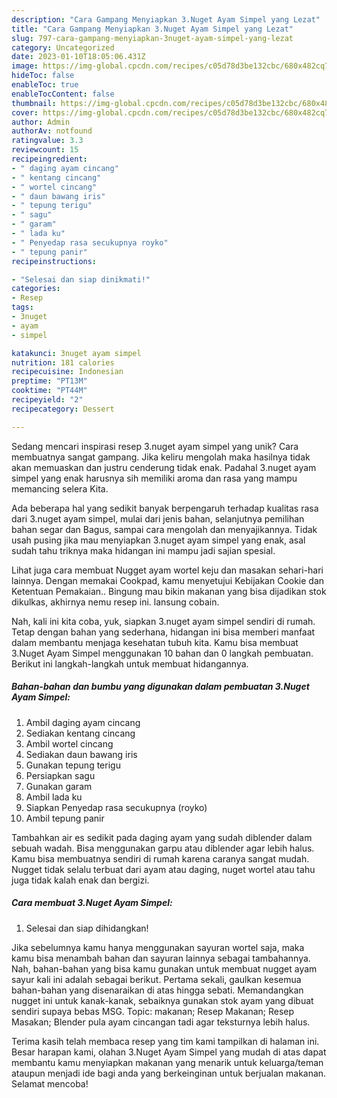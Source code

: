 ```yaml
---
description: "Cara Gampang Menyiapkan 3.Nuget Ayam Simpel yang Lezat"
title: "Cara Gampang Menyiapkan 3.Nuget Ayam Simpel yang Lezat"
slug: 797-cara-gampang-menyiapkan-3nuget-ayam-simpel-yang-lezat
category: Uncategorized
date: 2023-01-10T18:05:06.431Z
image: https://img-global.cpcdn.com/recipes/c05d78d3be132cbc/680x482cq70/3nuget-ayam-simpel-foto-resep-utama.jpg
hideToc: false
enableToc: true
enableTocContent: false
thumbnail: https://img-global.cpcdn.com/recipes/c05d78d3be132cbc/680x482cq70/3nuget-ayam-simpel-foto-resep-utama.jpg
cover: https://img-global.cpcdn.com/recipes/c05d78d3be132cbc/680x482cq70/3nuget-ayam-simpel-foto-resep-utama.jpg
author: Admin
authorAv: notfound
ratingvalue: 3.3
reviewcount: 15
recipeingredient:
- " daging ayam cincang"
- " kentang cincang"
- " wortel cincang"
- " daun bawang iris"
- " tepung terigu"
- " sagu"
- " garam"
- " lada ku"
- " Penyedap rasa secukupnya royko"
- " tepung panir"
recipeinstructions:

- "Selesai dan siap dinikmati!"
categories:
- Resep
tags:
- 3nuget
- ayam
- simpel

katakunci: 3nuget ayam simpel 
nutrition: 181 calories
recipecuisine: Indonesian
preptime: "PT13M"
cooktime: "PT44M"
recipeyield: "2"
recipecategory: Dessert

---
```





Sedang mencari inspirasi resep 3.nuget ayam simpel yang unik? Cara membuatnya sangat gampang. Jika keliru mengolah maka hasilnya tidak akan memuaskan dan justru cenderung tidak enak. Padahal 3.nuget ayam simpel yang enak harusnya sih memiliki aroma dan rasa yang mampu memancing selera Kita.





Ada beberapa hal yang sedikit banyak berpengaruh terhadap kualitas rasa dari 3.nuget ayam simpel, mulai dari jenis bahan, selanjutnya pemilihan bahan segar dan Bagus, sampai cara mengolah dan menyajikannya. Tidak usah pusing jika mau menyiapkan 3.nuget ayam simpel yang enak,      asal sudah tahu triknya maka hidangan ini mampu jadi sajian spesial.














Lihat juga cara membuat Nugget ayam wortel keju dan masakan sehari-hari lainnya. Dengan memakai Cookpad, kamu menyetujui Kebijakan Cookie dan Ketentuan Pemakaian.. Bingung mau bikin makanan yang bisa dijadikan stok dikulkas, akhirnya nemu resep ini. lansung cobain.






Nah, kali ini kita coba, yuk, siapkan 3.nuget ayam simpel sendiri di rumah. Tetap dengan bahan yang sederhana, hidangan ini bisa memberi manfaat dalam membantu menjaga kesehatan tubuh kita. Kamu bisa membuat 3.Nuget Ayam Simpel menggunakan 10 bahan dan 0 langkah pembuatan. Berikut ini langkah-langkah untuk membuat hidangannya.

<!--inarticleads1-->

##### Bahan-bahan dan bumbu yang digunakan dalam pembuatan 3.Nuget Ayam Simpel:

1. Ambil  daging ayam cincang
1. Sediakan  kentang cincang
1. Ambil  wortel cincang
1. Sediakan  daun bawang iris
1. Gunakan  tepung terigu
1. Persiapkan  sagu
1. Gunakan  garam
1. Ambil  lada ku
1. Siapkan  Penyedap rasa secukupnya (royko)
1. Ambil  tepung panir


Tambahkan air es sedikit pada daging ayam yang sudah diblender dalam sebuah wadah. Bisa menggunakan garpu atau diblender agar lebih halus. Kamu bisa membuatnya sendiri di rumah karena caranya sangat mudah. Nugget tidak selalu terbuat dari ayam atau daging, nuget wortel atau tahu juga tidak kalah enak dan bergizi. 

<!--inarticleads2-->

##### Cara membuat 3.Nuget Ayam Simpel:


1. Selesai dan siap dihidangkan!

Jika sebelumnya kamu hanya menggunakan sayuran wortel saja, maka kamu bisa menambah bahan dan sayuran lainnya sebagai tambahannya. Nah, bahan-bahan yang bisa kamu gunakan untuk membuat nugget ayam sayur kali ini adalah sebagai berikut. Pertama sekali, gaulkan kesemua bahan-bahan yang disenaraikan di atas hingga sebati. Memandangkan nugget ini untuk kanak-kanak, sebaiknya gunakan stok ayam yang dibuat sendiri supaya bebas MSG. Topic: makanan; Resep Makanan; Resep Masakan; Blender pula ayam cincangan tadi agar teksturnya lebih halus. 

Terima kasih telah membaca resep yang tim kami tampilkan di halaman ini. Besar harapan kami, olahan 3.Nuget Ayam Simpel yang mudah di atas dapat membantu kamu menyiapkan makanan yang menarik untuk keluarga/teman ataupun menjadi ide bagi anda yang berkeinginan untuk berjualan makanan. Selamat mencoba!
